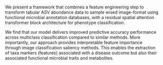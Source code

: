 We present a framework that combines a feature engineering step to transform tabular ASV abundance data to sample wised image-format using functional microbial annotation databases, with a residual spatial attention transformer block architecture for phenotype classification. 

We find that our model delivers improved predictive accuracy performance across multiclass classification compared to similar methods. More importantly, our approach provides interpretable feature importance through image classification saliency methods. This enables the extraction of taxa markers (features) associated with a disease outcome but also their associated functional microbial traits and metabolites.
